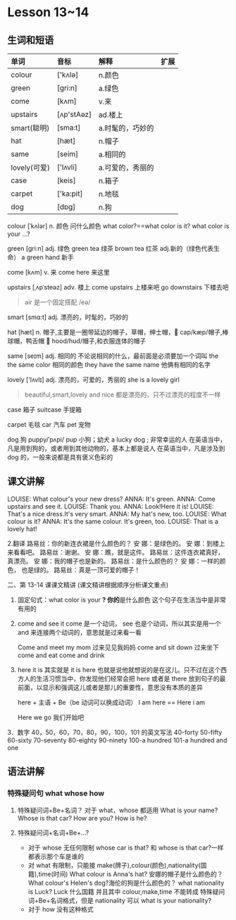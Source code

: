 # Lesson 13~14

## 生词和短语

| 单词         | 音标        | 解释             | 扩展 |
| :----------- | :---------- | :--------------- | ---- |
| colour       | \['kʌlə]    | n.颜色           |
| green        | \[gri\:n]   | a.绿色           |
| come         | \[kʌm]      | v.来             |
| upstairs     | \[ʌp'stAəz] | ad.楼上          |
| smart(聪明)  | \[sma\:t]   | a.时髦的，巧妙的 |
| hat          | \[hæt]      | n.帽子           |
| same         | \[seim]     | a.相同的         |
| lovely(可爱) | \['lʌvli]   | a.可爱的，秀丽的 |
| case         | \[keis]     | n.箱子           |
| carpet       | \['ka\:pit] | n.地毯           |
| dog          | \[dɒg]      | n.狗             |

colour [ˈkʌlər]
n. 颜色
问什么颜色 what color?==what color is it?
what color is your ...?

green [ɡri:n]
adj. 绿色
green tea 绿茶
brown tea 红茶
adj.新的（绿色代表生命）
a green hand 新手

come [kʌm]
v. 来
come here 来这里

upstairs [ˌʌpˈsteəz]
adv. 楼上
come upstairs 上楼来吧
go downstairs 下楼去吧

> air 是一个固定搭配 /eə/

smart [smɑ:t]
adj. 漂亮的，时髦的，巧妙的

hat [hæt]
n. 帽子,主要是一圈带延边的帽子，草帽，绅士帽，🎩
cap/kæp/帽子,棒球帽，鸭舌帽 🧢
hood/hʊd/帽子,和衣服连体的帽子

same [seɪm]
adj. 相同的
不论说相同的什么，最前面是必须要加一个词叫 the
the same color 相同的颜色
they have the same name 他俩有相同的名字

lovely ['lʌvlɪ]
adj. 漂亮的，可爱的，秀丽的
she is a lovely girl

> beautiful,smart,lovely and nice 都是漂亮的，只不过漂亮的程度不一样

case 箱子
suitcase 手提箱

carpet 毛毯
car 汽车 pet 宠物

dog 狗
puppy/ˈpʌpi/ pup 小狗；幼犬
a lucky dog ; 非常幸运的人
在英语当中，凡是用到狗的，或者用到其他动物的，基本上都是说人
在英语当中，凡是涉及到 dog 的，一般来说都是具有褒义色彩的

## 课文讲解

LOUISE: What colour's your new dress?
ANNA: It's green.
ANNA: Come upstairs and see it.
LOUISE: Thank you.
ANNA: Look!Here it is!
LOUISE: That's a nice dress.It's very smart.
ANNA: My hat's new, too.
LOUISE: What colour is it?
ANNA: It's the same colour.
It's green, too.
LOUISE: That is a lovely hat!

2.翻译
路易丝：你的新连衣裙是什么颜色的？
安 娜：是绿色的。
安 娜：到楼上来看看吧。
路易丝：谢谢。
安 娜：瞧，就是这件。
路易丝：这件连衣裙真好，真漂亮。
安 娜：我的帽子也是新的。
路易丝：是什么颜色的？
安 娜：一样的颜色， 也是绿的。
路易丝：真是一顶可爱的帽子！

二、第 13-14 课课文精讲
(课文精讲根据顺序分析课文重点)

1. 固定句式：what color is your **?
   你的**是什么颜色
   这个句子在生活当中是非常有用的
2. come and see it
   come 是一个动词， see 也是个动词，所以其实是用一个 and 来连接两个动词的，意思就是过来看一看

   Come and meet my mom
   过来见见我妈妈
   come and sit down
   过来坐下
   come and eat
   come and drink

3. here it is
   其实就是 it is here 也就是说他就想说的是在这儿。只不过在这个西方人的生活习惯当中，你发现他们经常会把 here 或者是 there 放到句子的最前面，以显示和强调这儿或者是那儿的重要性，意思没有本质的差异

   here + 主语 + Be（be 动词可以换成动词）
   I am here == Here i am

   Here we go 我们开始吧

3．数字 40，50，60，70，80，90，100，101 的英文写法
40-forty 50-fifty 60-sixty
70-seventy 80-eighty 90-ninety
100-a hundred 101-a hundred and one

## 语法讲解

### 特殊疑问句 what whose how

1. 特殊疑问词+Be+名词？
   对于 what，whose 都适用
   What is your name?
   Whose is that car?
   How are you?
   How is he?
2. 特殊疑问词+名词+Be+...?

   - 对于 whose 无任何限制
     whose car is that? 和 whose is that car?一样都表示那个车是谁的
   - 对 what 有限制，只能接 make(牌子),colour(颜色),nationality(国籍),time(时间)
     What colour is Anna's hat? 安娜的帽子是什么颜色的？
     What colour's Helen's dog?海伦的狗是什么颜色的？
     what nationality is Luck? Luck 什么国籍
     并且其中 colour,make,time 不能转成 特殊疑问词+Be+名词格式，但是 nationality 可以
     what is your nationality?
   - 对于 how 没有这种格式
